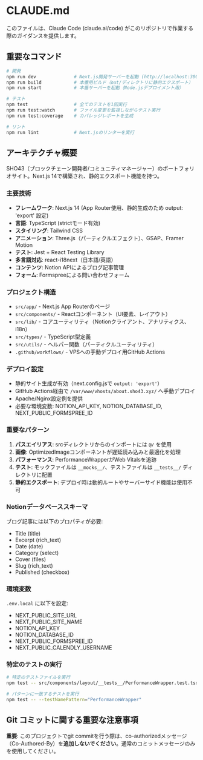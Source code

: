 # CLAUDE.md

このファイルは、Claude Code (claude.ai/code) がこのリポジトリで作業する際のガイダンスを提供します。

## 重要なコマンド

```bash
# 開発
npm run dev              # Next.js開発サーバーを起動 (http://localhost:3000)
npm run build            # 本番用ビルド（out/ディレクトリに静的エクスポート）
npm run start            # 本番サーバーを起動（Node.jsデプロイメント用）

# テスト
npm test                 # 全てのテストを1回実行
npm run test:watch       # ファイル変更を監視しながらテスト実行
npm run test:coverage    # カバレッジレポートを生成

# リント
npm run lint             # Next.jsのリンターを実行
```

## アーキテクチャ概要

SHO43（ブロックチェーン開発者/コミュニティマネージャー）のポートフォリオサイト。Next.js 14で構築され、静的エクスポート機能を持つ。

### 主要技術
- **フレームワーク**: Next.js 14 (App Router使用、静的生成のため output: 'export' 設定)
- **言語**: TypeScript (strictモード有効)
- **スタイリング**: Tailwind CSS
- **アニメーション**: Three.js（パーティクルエフェクト）、GSAP、Framer Motion
- **テスト**: Jest + React Testing Library
- **多言語対応**: react-i18next（日本語/英語）
- **コンテンツ**: Notion APIによるブログ記事管理
- **フォーム**: Formspreeによる問い合わせフォーム

### プロジェクト構造
- `src/app/` - Next.js App Routerのページ
- `src/components/` - Reactコンポーネント（UI要素、レイアウト）
- `src/lib/` - コアユーティリティ（Notionクライアント、アナリティクス、i18n）
- `src/types/` - TypeScript型定義
- `src/utils/` - ヘルパー関数（パーティクルユーティリティ）
- `.github/workflows/` - VPSへの手動デプロイ用GitHub Actions

### デプロイ設定
- 静的サイト生成が有効（next.config.jsで `output: 'export'`）
- GitHub Actions経由で `/var/www/vhosts/about.sho43.xyz/` へ手動デプロイ
- Apache/Nginx設定例を提供
- 必要な環境変数: NOTION_API_KEY, NOTION_DATABASE_ID, NEXT_PUBLIC_FORMSPREE_ID

### 重要なパターン
1. **パスエイリアス**: srcディレクトリからのインポートには `@/` を使用
2. **画像**: OptimizedImageコンポーネントが遅延読み込みと最適化を処理
3. **パフォーマンス**: PerformanceWrapperがWeb Vitalsを追跡
4. **テスト**: モックファイルは `__mocks__/`、テストファイルは `__tests__/` ディレクトリに配置
5. **静的エクスポート**: デプロイ時は動的ルートやサーバーサイド機能は使用不可

### Notionデータベーススキーマ
ブログ記事には以下のプロパティが必要:
- Title (title)
- Excerpt (rich_text)
- Date (date)
- Category (select)
- Cover (files)
- Slug (rich_text)
- Published (checkbox)

### 環境変数
`.env.local` に以下を設定:
- NEXT_PUBLIC_SITE_URL
- NEXT_PUBLIC_SITE_NAME
- NOTION_API_KEY
- NOTION_DATABASE_ID
- NEXT_PUBLIC_FORMSPREE_ID
- NEXT_PUBLIC_CALENDLY_USERNAME

### 特定のテストの実行
```bash
# 特定のテストファイルを実行
npm test -- src/components/layout/__tests__/PerformanceWrapper.test.tsx

# パターンに一致するテストを実行
npm test -- --testNamePattern="PerformanceWrapper"
```

## Git コミットに関する重要な注意事項

**重要**: このプロジェクトでgit commitを行う際は、co-authorizedメッセージ（Co-Authored-By）を**追加しないでください**。通常のコミットメッセージのみを使用してください。